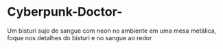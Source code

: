 # Cyberpunk-Doctor-
Um bisturi sujo de sangue com neon no ambiente em uma mesa metálica, foque nos detalhes do bisturi e no sangue ao redor 
